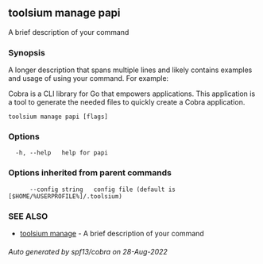 ## toolsium manage papi

A brief description of your command

### Synopsis

A longer description that spans multiple lines and likely contains examples
and usage of using your command. For example:

Cobra is a CLI library for Go that empowers applications.
This application is a tool to generate the needed files
to quickly create a Cobra application.

```
toolsium manage papi [flags]
```

### Options

```
  -h, --help   help for papi
```

### Options inherited from parent commands

```
      --config string   config file (default is [$HOME/%USERPROFILE%]/.toolsium)
```

### SEE ALSO

* [toolsium manage](toolsium_manage.md)	 - A brief description of your command

###### Auto generated by spf13/cobra on 28-Aug-2022
